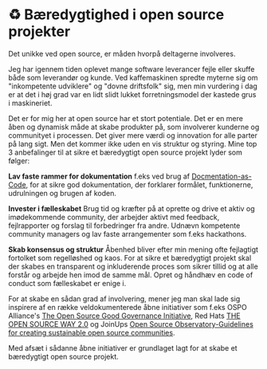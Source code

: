 # ♻️ Bæredygtighed i open source projekter

Det unikke ved open source, er måden hvorpå deltagerne involveres. 

Jeg har igennem tiden oplevet mange software leverancer fejle eller skuffe både som leverandør og kunde. Ved kaffemaskinen spredte myterne sig om "inkompetente udviklere" og "dovne driftsfolk" sig, men min vurdering i dag er at det i høj grad var en lidt slidt lukket forretningsmodel der kastede grus i maskineriet.

Det er for mig her at open source har et stort potentiale. Det er en mere åben og dynamisk måde at skabe produkter på, som involverer kunderne og communityet i processen. Det giver mere værdi og innovation for alle parter på lang sigt. Men det kommer ikke uden en vis struktur og styring. Mine top 3 anbefalinger til
at sikre et bæredygtigt open source projekt lyder som følger:

**Lav faste rammer for dokumentation**
f.eks ved brug af [Docmentation-as-Code](https://www.writethedocs.org/guide/docs-as-code/), for at sikre god dokumentation, der forklarer formålet, funktionerne, udrulningen og brugen af koden. 

**Invester i fælleskabet** 
Brug tid og kræfter på at oprette og drive et aktiv og imødekommende community, der arbejder aktivt med feedback, fejlrapporter og forslag til forbedringer fra andre. Udnævn kompetente community managers og lav faste arrangementer som f.eks hackathons.

**Skab konsensus og struktur**
Åbenhed bliver efter min mening ofte fejlagtigt fortolket som regelløshed og kaos. For at sikre et bæredygtigt projekt skal der skabes en transparent og inkluderende proces som sikrer tillid og at alle forstår og arbejde hen imod de samme mål. Opret og håndhæv en code of conduct som fælleskabet er enige i. 

For at skabe en sådan grad af involvering, mener jeg man skal lade sig inspirere af en række veldokumenterede åbne initiativer som f.eks OSPO Alliance's [The Open Source Good Governance Initiative](https://ospo.zone/ggi/), Red Hats [THE OPEN SOURCE WAY 2.0](https://www.theopensourceway.org/the_open_source_way-guidebook-2.0.html) og JoinUps [Open Source Observatory-Guidelines for creating sustainable open source communities](https://joinup.ec.europa.eu/collection/open-source-observatory-osor/guidelines-creating-sustainable-open-source-communities). 

Med afsæt i sådanne åbne initiativer er grundlaget lagt for at skabe et bæredygtigt open source projekt.
